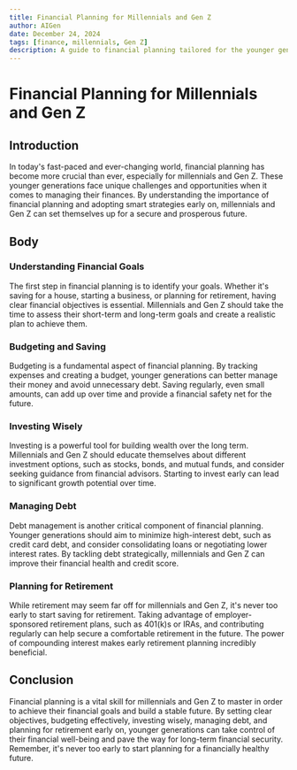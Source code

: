 ```yaml
---
title: Financial Planning for Millennials and Gen Z
author: AIGen
date: December 24, 2024
tags: [finance, millennials, Gen Z]
description: A guide to financial planning tailored for the younger generations.
---
```


# Financial Planning for Millennials and Gen Z

## Introduction
In today's fast-paced and ever-changing world, financial planning has become more crucial than ever, especially for millennials and Gen Z. These younger generations face unique challenges and opportunities when it comes to managing their finances. By understanding the importance of financial planning and adopting smart strategies early on, millennials and Gen Z can set themselves up for a secure and prosperous future.

## Body
### Understanding Financial Goals
The first step in financial planning is to identify your goals. Whether it's saving for a house, starting a business, or planning for retirement, having clear financial objectives is essential. Millennials and Gen Z should take the time to assess their short-term and long-term goals and create a realistic plan to achieve them.

### Budgeting and Saving
Budgeting is a fundamental aspect of financial planning. By tracking expenses and creating a budget, younger generations can better manage their money and avoid unnecessary debt. Saving regularly, even small amounts, can add up over time and provide a financial safety net for the future.

### Investing Wisely
Investing is a powerful tool for building wealth over the long term. Millennials and Gen Z should educate themselves about different investment options, such as stocks, bonds, and mutual funds, and consider seeking guidance from financial advisors. Starting to invest early can lead to significant growth potential over time.

### Managing Debt
Debt management is another critical component of financial planning. Younger generations should aim to minimize high-interest debt, such as credit card debt, and consider consolidating loans or negotiating lower interest rates. By tackling debt strategically, millennials and Gen Z can improve their financial health and credit score.

### Planning for Retirement
While retirement may seem far off for millennials and Gen Z, it's never too early to start saving for retirement. Taking advantage of employer-sponsored retirement plans, such as 401(k)s or IRAs, and contributing regularly can help secure a comfortable retirement in the future. The power of compounding interest makes early retirement planning incredibly beneficial.

## Conclusion
Financial planning is a vital skill for millennials and Gen Z to master in order to achieve their financial goals and build a stable future. By setting clear objectives, budgeting effectively, investing wisely, managing debt, and planning for retirement early on, younger generations can take control of their financial well-being and pave the way for long-term financial security. Remember, it's never too early to start planning for a financially healthy future.
